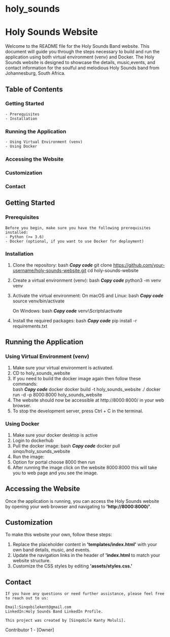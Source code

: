 # holy_sounds
# Holy Sounds Website

Welcome to the README file for the Holy Sounds Band website. This document will guide you through 
the steps necessary to build and run the application using both virtual environment (venv) and Docker.
The Holy Sounds website is designed to showcase the details, music,events, and contact information for
the soulful and melodious Holy Sounds band from Johannesburg, South Africa.

## Table of Contents
### Getting Started
    - Prerequisites
    - Installation
### Running the Application
    - Using Virtual Environment (venv)
    - Using Docker
### Accessing the Website
### Customization
### Contact

## Getting Started
### Prerequisites
    Before you begin, make sure you have the following prerequisites installed:
    - Python (>= 3.6)
    - Docker (optional, if you want to use Docker for deployment)
### Installation
1. Clone the repository:
    bash
    _**Copy code**_
    git clone https://github.com/your-username/holy-sounds-website.git
    cd holy-sounds-website
2. Create a virtual environment (venv):
    bash
    _**Copy code**_
    python3 -m venv venv
3. Activate the virtual environment:
    On macOS and Linux:
    bash
    _**Copy code**_
    source venv/bin/activate
   
    On Windows:
    bash
   _**Copy code**_
    venv\Scripts\activate
4. Install the required packages:
    bash
    _**Copy code**_
    pip install -r requirements.txt

## Running the Application
### Using Virtual Environment (venv)
 1.   Make sure your virtual environment is activated.
 2.   CD to holy_sounds_website
 3.   If you need to build the docker image again then follow these commands:               
      bash
      _**Copy code**_
      docker docker build -t holy_sounds_website ./
      docker run -d -p 8000:8000 holy_sounds_website
 4.  The website should now be accessible at http://8000:8000/ in your web browser.
 6.  To stop the development server, press Ctrl + C in the terminal.
### Using Docker
 1. Make sure your docker desktop is active
 2. Login to dockerhub
 3. Pull the  docker image:
    bash
      _**Copy code**_
    docker pull sinqo/holy_sounds_website
4. Run the image:
5. Option for portal choose 8000 then run
6. After running the image click on the website 8000:8000  this will take you to web page and you see the image.

## Accessing the Website
   Once the application is running, you can access the Holy Sounds website by opening your web browser and
   navigating to **'http://8000:8000/'**.

## Customization
   To make this website your own, follow these steps:
1.  Replace the placeholder content in **'templates/index.html'** with your own band details, music, and events.
2.  Update the navigation links in the header of **'index.html** to match your website structure.
3.  Customize the CSS styles by editing **'assets/styles.css.'**

## Contact
    If you have any questions or need further assistance, please feel free to reach out to us:
    
    Email:Sinqobilekent@gmail.com
    LinkedIn:Holy Sounds Band LinkedIn Profile.

    This project was created by [Sinqobile Kanty Moluli].

Contributor 1 - [Owner]

        
